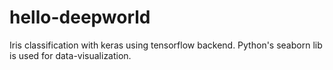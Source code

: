 # hello-deepworld

Iris classification with keras using tensorflow backend.
Python's seaborn lib is used for data-visualization.

